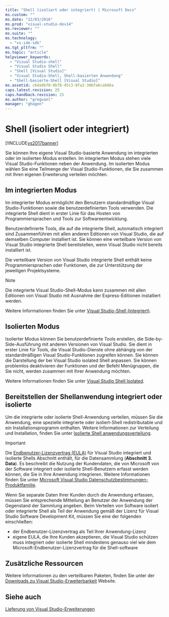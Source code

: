 ```yaml
---
title: "Shell (isoliert oder integriert) | Microsoft Docs"
ms.custom: ""
ms.date: "12/03/2016"
ms.prod: "visual-studio-dev14"
ms.reviewer: ""
ms.suite: ""
ms.technology: 
  - "vs-ide-sdk"
ms.tgt_pltfrm: ""
ms.topic: "article"
helpviewer_keywords: 
  - "Visual Studio-shell"
  - "Visual Studio Shell"
  - "Shell [Visual Studio]"
  - "Visual Studio-Shell, Shell-basierten Anwendung"
  - "Shell-basierte-Shell [Visual Studio]"
ms.assetid: c64a9bf0-9bf8-45c3-8fa2-306fa6cab66a
caps.latest.revision: 25
caps.handback.revision: 25
ms.author: "gregvanl"
manager: "ghogen"
---
```

# Shell (isoliert oder integriert)
[!INCLUDE[vs2017banner](../code-quality/includes/vs2017banner.md)]

Sie können Ihre eigene Visual Studio\-basierte Anwendung im integrierten oder im isolierten Modus erstellen. Im integrierten Modus stehen viele Visual Studio\-Funktionen neben der Anwendung. Im isolierten Modus wählen Sie eine Teilmenge der Visual Studio\-Funktionen, die Sie zusammen mit Ihren eigenen Erweiterung verteilen möchten.  
  
## Im integrierten Modus  
 Im integrierter Modus ermöglicht den Benutzern standardmäßige Visual Studio\-Funktionen sowie die benutzerdefinierten Tools verwenden. Die integrierte Shell dient in erster Linie für das Hosten von Programmiersprachen und Tools zur Softwareentwicklung.  
  
 Benutzerdefinierte Tools, die auf die integrierte Shell, automatisch integriert sind Zusammenführen mit allen anderen Editionen von Visual Studio, die auf demselben Computer installiert ist. Sie können eine verteilbare Version von Visual Studio integrierte Shell bereitstellen, wenn Visual Studio nicht bereits installiert ist.  
  
 Die verteilbare Version von Visual Studio integrierte Shell enthält keine Programmiersprachen oder Funktionen, die zur Unterstützung der jeweiligen Projektsysteme.  
  
> [!NOTE]
>  Die integrierte Visual Studio\-Shell\-Modus kann zusammen mit allen Editionen von Visual Studio mit Ausnahme der Express\-Editionen installiert werden.  
  
 Weitere Informationen finden Sie unter [Visual Studio\-Shell \(integriert\)](../extensibility/visual-studio-shell-integrated.md).  
  
## Isolierten Modus  
 Isolierter Modus können Sie benutzerdefinierte Tools erstellen, die Side\-by\-Side\-Ausführung mit anderen Versionen von Visual Studio. Sie dient in erster Linie für Tools, die Visual Studio\-Dienste ohne abhängig von der standardmäßigen Visual Studio\-Funktionen zugreifen können. Sie können die Darstellung der bei Visual Studio isolated Shell anpassen. Sie können problemlos deaktivieren der Funktionen und der Befehl Menügruppen, die Sie nicht, werden zusammen mit Ihrer Anwendung möchten.  
  
 Weitere Informationen finden Sie unter [Visual Studio Shell Isolated](../extensibility/visual-studio-isolated-shell.md).  
  
## Bereitstellen der Shellanwendung integriert oder isolierte  
 Um die integrierte oder isolierte Shell\-Anwendung verteilen, müssen Sie die Anwendung, eine spezielle integrierte oder isoliert\-Shell redistributable und ein Installationsprogramm enthalten. Weitere Informationen zur Verteilung und Installation, finden Sie unter [Isolierte Shell anwendungsverteilung](../extensibility/distributing-isolated-shell-applications.md).  
  
> [!IMPORTANT]
>  Die [Endbenutzer\-Lizenzvertrag \(EULA\)](https://www.visualstudio.com/en-us/support/legal/mt171552) für Visual Studio integriert und isolierte Shells Abschnitt enthält, für die Datensammlung \(**Abschnitt 3. Data**\).  Es beschreibt die Nutzung der Kundendaten, die von Microsoft von der Software integriert oder isolierte Shell\-Benutzern erfasst werden können, die Sie in Ihre Anwendung integrieren. Weitere Informationen finden Sie unter [Microsoft Visual Studio Datenschutzbestimmungen\-Produktfamilie](https://www.visualstudio.com/en-us/dn948229).  
>   
>  Wenn Sie separate Daten Ihrer Kunden durch die Anwendung erfassen, müssen Sie entsprechende Mitteilung an Benutzer der Anwendung der Gegenstand der Sammlung angeben. Beim Verteilen von Software isoliert oder integrierte Shell als Teil der Anwendung gemäß der Lizenz für Visual Studio Software Development Kit, müssen Sie eine der folgenden einschließen:  
>   
>  -   der Endbenutzer\-Lizenzvertrag als Teil Ihrer Anwendung\-Lizenz  
> -   eigene EULA, die Ihre Kunden akzeptieren, die Visual Studio schützen muss integriert oder isolierte Shell mindestens genauso viel wie dem Microsoft\-Endbenutzer\-Lizenzvertrag für die Shell\-software  
  
## Zusätzliche Ressourcen  
 Weitere Informationen zu den verteilbaren Paketen, finden Sie unter der [Downloads zu Visual Studio\-Erweiterbarkeit](http://go.microsoft.com/fwlink/?LinkID=119298) Website.  
  
## Siehe auch  
 [Lieferung von Visual Studio\-Erweiterungen](../extensibility/shipping-visual-studio-extensions.md)